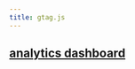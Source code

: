 ```yaml
---
title: gtag.js
---
```


## [analytics dashboard](https://analytics.google.com/analytics/web/?authuser=1#/p256795404/reports/defaulthome?params=_u..nav%3Ddefault)
##
